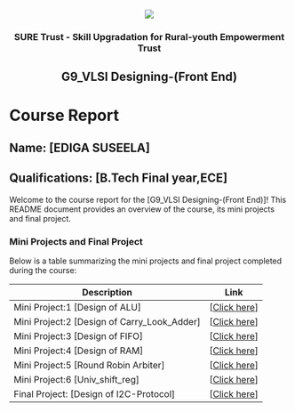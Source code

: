 <!-- PROJECT LOGO -->
<br />

<div align="center">
   <img src='https://user-images.githubusercontent.com/73131499/166115643-d3187f47-d38f-41b2-ae42-5ecbbc60de14.png' />


<h3 align="center">SURE Trust - Skill Upgradation for Rural-youth Empowerment Trust</h3>
  <h2>G9_VLSI Designing-(Front End)</h2>
</div>

# Course Report

## Name: [EDIGA SUSEELA]

## Qualifications: [B.Tech Final year,ECE]

Welcome to the course report for the [G9_VLSI Designing-(Front End)]! This README document provides an overview of the course, its mini projects and final project.

### Mini Projects and Final Project

Below is a table summarizing the mini projects and final project completed during the course:

| Description                                  | Link                                    |
|----------------------------------------------|-----------------------------------------|
| Mini Project:1 [Design of ALU]               | [<a href="https://github.com/EdigaSuseela407/G9_VLSI/tree/main/Mini%20Projects/SUSEELA/Mini%20Project-1">Click here</a>]                         |
| Mini Project:2 [Design of Carry_Look_Adder]  | [<a href="https://github.com/EdigaSuseela407/G9_VLSI/tree/main/Mini%20Projects/SUSEELA/Mini%20Project-2">Click here</a>]                         |
| Mini Project:3 [Design of FIFO]              | [<a href="https://github.com/EdigaSuseela407/G9_VLSI/tree/main/Mini%20Projects/SUSEELA/Mini%20Project-3">Click here</a>]                         |
| Mini Project:4 [Design of RAM]               | [<a href="https://github.com/EdigaSuseela407/G9_VLSI/tree/main/Mini%20Projects/SUSEELA/Mini%20Project-4">Click here</a>]                         |
| Mini Project:5 [Round Robin Arbiter]         | [<a href="https://github.com/EdigaSuseela407/G9_VLSI/tree/main/Mini%20Projects/SUSEELA/Mini%20Project-5">Click here</a>]                         |
| Mini Project:6 [Univ_shift_reg]              | [<a href="https://github.com/EdigaSuseela407/G9_VLSI/tree/main/Mini%20Projects/SUSEELA/Mini%20Project-6">Click here</a>]                         |
| Final Project: [Design of I2C-Protocol]      | [<a href="https://github.com/EdigaSuseela407/G9_VLSI/tree/main/Final%20Capstone%20Project/SUSEELA/Final%20Project">Click here</a>]                         |

